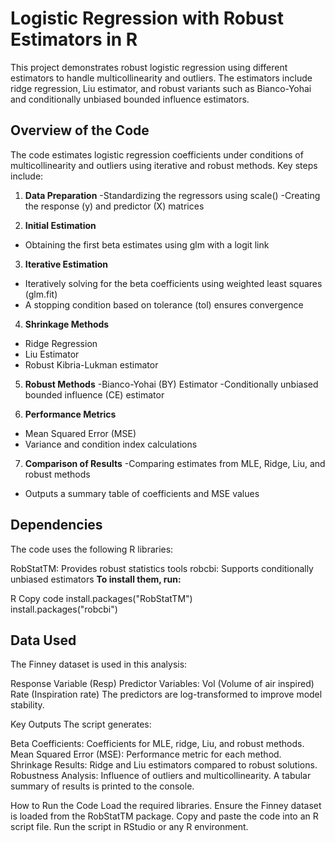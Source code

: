 # Logistic Regression with Robust Estimators in R
This project demonstrates robust logistic regression using different estimators to handle multicollinearity and outliers. The estimators include ridge regression, Liu estimator, and robust variants such as Bianco-Yohai and conditionally unbiased bounded influence estimators.

## Overview of the Code
The code estimates logistic regression coefficients under conditions of multicollinearity and outliers using iterative and robust methods. Key steps include:

1. **Data Preparation**
-Standardizing the regressors using scale()
-Creating the response (y) and predictor (X) matrices

2. **Initial Estimation**
- Obtaining the first beta estimates using glm with a logit link

3. **Iterative Estimation**
- Iteratively solving for the beta coefficients using weighted least squares (glm.fit)
- A stopping condition based on tolerance (tol) ensures convergence

4. **Shrinkage Methods**
- Ridge Regression
- Liu Estimator
- Robust Kibria-Lukman estimator

5. **Robust Methods**
-Bianco-Yohai (BY) Estimator
-Conditionally unbiased bounded influence (CE) estimator

6. **Performance Metrics**
- Mean Squared Error (MSE)
- Variance and condition index calculations

7. **Comparison of Results**
-Comparing estimates from MLE, Ridge, Liu, and robust methods
- Outputs a summary table of coefficients and MSE values

## Dependencies
The code uses the following R libraries:

RobStatTM: Provides robust statistics tools
robcbi: Supports conditionally unbiased estimators
**To install them, run:**

R
Copy code
install.packages("RobStatTM")  
install.packages("robcbi")  

## Data Used
The Finney dataset is used in this analysis:

Response Variable (Resp)
Predictor Variables:
Vol (Volume of air inspired)
Rate (Inspiration rate)
The predictors are log-transformed to improve model stability.

Key Outputs
The script generates:

Beta Coefficients: Coefficients for MLE, ridge, Liu, and robust methods.
Mean Squared Error (MSE): Performance metric for each method.
Shrinkage Results: Ridge and Liu estimators compared to robust solutions.
Robustness Analysis: Influence of outliers and multicollinearity.
A tabular summary of results is printed to the console.

How to Run the Code
Load the required libraries.
Ensure the Finney dataset is loaded from the RobStatTM package.
Copy and paste the code into an R script file.
Run the script in RStudio or any R environment.
